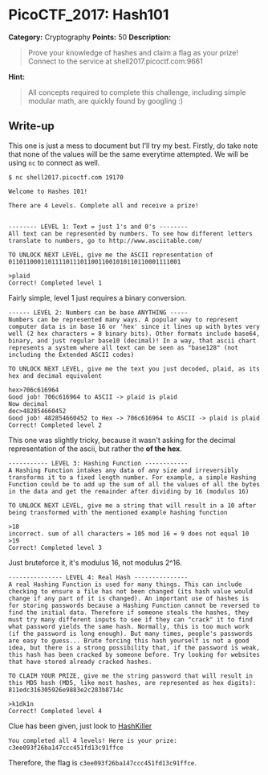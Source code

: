 # PicoCTF_2017: Hash101

**Category:** Cryptography
**Points:** 50
**Description:**

>Prove your knowledge of hashes and claim a flag as your prize! Connect to the service at shell2017.picoctf.com:9661

**Hint:**

>All concepts required to complete this challenge, including simple modular math, are quickly found by googling :)

## Write-up
This one is just a mess to document but I'll try my best. Firstly, do take note that none of the values will be the same everytime attempted. We will be using `nc` to connect as well.

    $ nc shell2017.picoctf.com 19170

	Welcome to Hashes 101!

	There are 4 Levels. Complete all and receive a prize!


	-------- LEVEL 1: Text = just 1's and 0's --------
	All text can be represented by numbers. To see how different letters translate to numbers, go to http://www.asciitable.com/

	TO UNLOCK NEXT LEVEL, give me the ASCII representation of 011011000110111101110110011001010110110001111001

>

    >plaid
    Correct! Completed level 1

Fairly simple, level 1 just requires a binary conversion.

    ------ LEVEL 2: Numbers can be base ANYTHING -----
    Numbers can be represented many ways. A popular way to represent computer data is in base 16 or 'hex' since it lines up with bytes very well (2 hex characters = 8 binary bits). Other formats include base64, binary, and just regular base10 (decimal)! In a way, that ascii chart represents a system where all text can be seen as "base128" (not including the Extended ASCII codes)

    TO UNLOCK NEXT LEVEL, give me the text you just decoded, plaid, as its hex and decimal equivalent

    hex>706c616964
    Good job! 706c616964 to ASCII -> plaid is plaid
    Now decimal
    dec>482854660452
    Good job! 482854660452 to Hex -> 706c616964 to ASCII -> plaid is plaid
    Correct! Completed level 2

This one was slightly tricky, because it wasn't asking for the decimal representation of the ascii, but rather the **of the hex**.

    ----------- LEVEL 3: Hashing Function ------------
    A Hashing Function intakes any data of any size and irreversibly transforms it to a fixed length number. For example, a simple Hashing Function could be to add up the sum of all the values of all the bytes in the data and get the remainder after dividing by 16 (modulus 16)

    TO UNLOCK NEXT LEVEL, give me a string that will result in a 10 after being transformed with the mentioned example hashing function

    >18
    incorrect. sum of all characters = 105 mod 16 = 9 does not equal 10
    >19
    Correct! Completed level 3

Just bruteforce it, it's modulus 16, not modulus 2^16.

    --------------- LEVEL 4: Real Hash ---------------
    A real Hashing Function is used for many things. This can include checking to ensure a file has not been changed (its hash value would change if any part of it is changed). An important use of hashes is for storing passwords because a Hashing Function cannot be reversed to find the initial data. Therefore if someone steals the hashes, they must try many different inputs to see if they can "crack" it to find what password yields the same hash. Normally, this is too much work (if the password is long enough). But many times, people's passwords are easy to guess... Brute forcing this hash yourself is not a good idea, but there is a strong possibility that, if the password is weak, this hash has been cracked by someone before. Try looking for websites that have stored already cracked hashes.

    TO CLAIM YOUR PRIZE, give me the string password that will result in this MD5 hash (MD5, like most hashes, are represented as hex digits):
    811edc316305926e9883e2c283b8714c

    >k1dk1n
    Correct! Completed level 4

Clue has been given, just look to [HashKiller](https://hashkiller.co.uk/md5-decrypter.aspx)

    You completed all 4 levels! Here is your prize: c3ee093f26ba147ccc451fd13c91ffce

Therefore, the flag is `c3ee093f26ba147ccc451fd13c91ffce`.
<!--stackedit_data:
eyJoaXN0b3J5IjpbODMxNjUxNTI2LDE1NTQ3ODM2MTldfQ==
-->